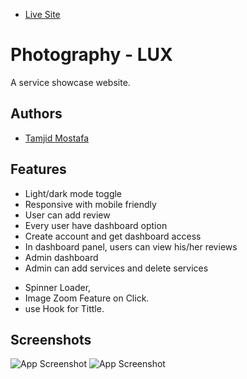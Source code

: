 - [Live Site](https://photographylux-22fb4.web.app/)


# Photography - LUX
A service showcase website.


## Authors

- [Tamjid Mostafa](https://github.com/Tamjid-Mostafa/)


## Features

- Light/dark mode toggle
- Responsive with mobile friendly
- User can add review
- Every user have dashboard option 
- Create account and get dashboard access
- In dashboard panel, users can view his/her reviews
- Admin dashboard
- Admin can add services and delete services
* Spinner Loader,
* Image Zoom Feature on Click.
* use Hook for Tittle.



## Screenshots

![App Screenshot](https://i.ibb.co/BjnBSC2/photographylux-2.png)
![App Screenshot](https://i.ibb.co/xLF6Zp7/photographylux-3.png)
